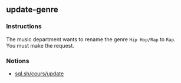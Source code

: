 ## update-genre

### Instructions

The music department wants to rename the genre `Hip Hop/Rap` to `Rap`.  
You must make the request.

### Notions

- [sql.sh/cours/update](https://sql.sh/cours/update)

